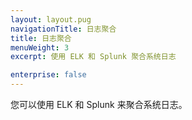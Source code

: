 ```yaml
---
layout: layout.pug
navigationTitle: 日志聚合
title: 日志聚合
menuWeight: 3
excerpt: 使用 ELK 和 Splunk 聚合系统日志

enterprise: false
---
```



您可以使用 ELK 和 Splunk 来聚合系统日志。
